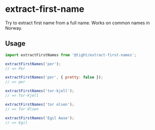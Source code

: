 # extract-first-name

Try to extract first name from a full name. Works on common names in Norway.

## Usage

```js
import extractFirstNames from '@tight/extract-first-names';

extractFirstNames('per');
// => Per

extractFirstNames('per', { pretty: false });
// => per

extractFirstNames('tor-kjell');
// => Tor-Kjell

extractFirstNames('tor olsen');
// => Tor Olsen

extractFirstNames('Egil Aase');
// => Egil
```
